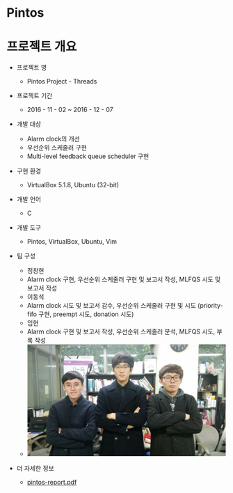 # Pintos


# 프로젝트 개요
- 프로젝트 명
  * Pintos Project - Threads

- 프로젝트 기간
  * 2016 - 11 - 02 ~ 2016 - 12 - 07

- 개발 대상
  * Alarm clock의 개선
  * 우선순위 스케줄러 구현
  * Multi-level feedback queue scheduler 구현

- 구현 환경
  * VirtualBox 5.1.8, Ubuntu (32-bit)

- 개발 언어
  * C

- 개발 도구
  * Pintos, VirtualBox, Ubuntu, Vim

- 팀 구성
  * 정창현
   + Alarm clock 구현, 우선순위 스케줄러 구현 및 보고서 작성, MLFQS 시도 및 보고서 작성

  * 이동석
   + Alarm clock 시도 및 보고서 감수, 우선순위 스케줄러 구현 및 시도 (priority-fifo 구현, preempt 시도, donation 시도)

  * 임현
   + Alarm clock 구현 및 보고서 작성, 우선순위 스케줄러 분석, MLFQS 시도, 부록 작성

  * ![Team_Image](https://github.com/ckdgus0505/pintos/blob/master/documents/image/Team%20Image.jpg)

- 더 자세한 정보
  * [pintos-report.pdf](https://github.com/ckdgus0505/pintos/blob/master/documents/pintos-report.pdf)

